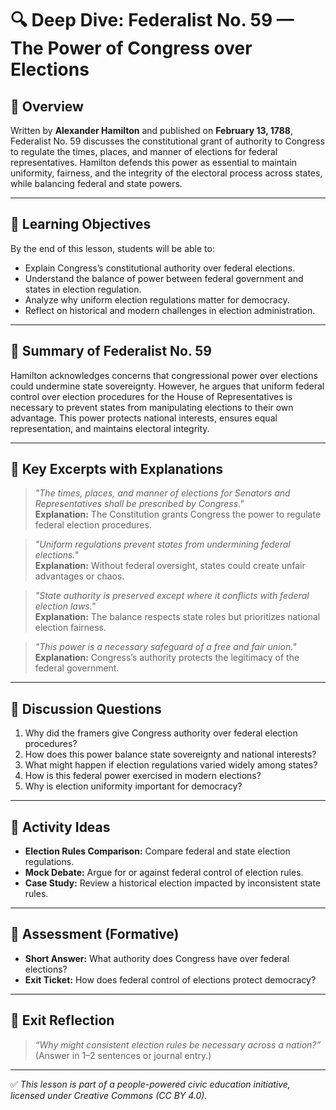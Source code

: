 # 🔍 Deep Dive: Federalist No. 59 — The Power of Congress over Elections

## 🧭 Overview

Written by **Alexander Hamilton** and published on **February 13, 1788**, Federalist No. 59 discusses the constitutional grant of authority to Congress to regulate the times, places, and manner of elections for federal representatives. Hamilton defends this power as essential to maintain uniformity, fairness, and the integrity of the electoral process across states, while balancing federal and state powers.

---

## 🎯 Learning Objectives

By the end of this lesson, students will be able to:  
- Explain Congress’s constitutional authority over federal elections.  
- Understand the balance of power between federal government and states in election regulation.  
- Analyze why uniform election regulations matter for democracy.  
- Reflect on historical and modern challenges in election administration.

---

## 📘 Summary of Federalist No. 59

Hamilton acknowledges concerns that congressional power over elections could undermine state sovereignty. However, he argues that uniform federal control over election procedures for the House of Representatives is necessary to prevent states from manipulating elections to their own advantage. This power protects national interests, ensures equal representation, and maintains electoral integrity.

---

## 📖 Key Excerpts with Explanations

> *"The times, places, and manner of elections for Senators and Representatives shall be prescribed by Congress."*  
**Explanation:** The Constitution grants Congress the power to regulate federal election procedures.

> *"Uniform regulations prevent states from undermining federal elections."*  
**Explanation:** Without federal oversight, states could create unfair advantages or chaos.

> *"State authority is preserved except where it conflicts with federal election laws."*  
**Explanation:** The balance respects state roles but prioritizes national election fairness.

> *"This power is a necessary safeguard of a free and fair union."*  
**Explanation:** Congress’s authority protects the legitimacy of the federal government.

---

## 💬 Discussion Questions

1. Why did the framers give Congress authority over federal election procedures?  
2. How does this power balance state sovereignty and national interests?  
3. What might happen if election regulations varied widely among states?  
4. How is this federal power exercised in modern elections?  
5. Why is election uniformity important for democracy?

---

## 🧪 Activity Ideas

- **Election Rules Comparison:** Compare federal and state election regulations.  
- **Mock Debate:** Argue for or against federal control of election rules.  
- **Case Study:** Review a historical election impacted by inconsistent state rules.

---

## 📎 Assessment (Formative)

- **Short Answer:** What authority does Congress have over federal elections?  
- **Exit Ticket:** How does federal control of elections protect democracy?

---

## 🏁 Exit Reflection

> *“Why might consistent election rules be necessary across a nation?”*  
(Answer in 1–2 sentences or journal entry.)

---

✅ *This lesson is part of a people-powered civic education initiative, licensed under Creative Commons (CC BY 4.0).*
